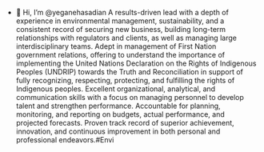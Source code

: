 - 👋 Hi, I’m @yeganehasadian
A results-driven lead with a depth of experience in environmental management, sustainability, and a consistent record of securing new business, building long-term relationships with regulators and clients, as well as managing large interdisciplinary teams. Adept in management of First Nation government relations, offering to understand the importance of implementing the United Nations Declaration on the Rights of Indigenous Peoples (UNDRIP) towards the Truth and Reconciliation in support of fully recognizing, respecting, protecting, and fulfilling the rights of Indigenous peoples. Excellent organizational, analytical, and communication skills with a focus on managing personnel to develop talent and strengthen performance. Accountable for planning, monitoring, and reporting on budgets, actual performance, and projected forecasts. Proven track record of superior achievement, innovation, and continuous improvement in both personal and professional endeavors.#Envi

<!---
yeganehasadian/yeganehasadian is a ✨ special ✨ repository because its `README.md` (this file) appears on your GitHub profile.
You can click the Preview link to take a look at your changes.
--->
